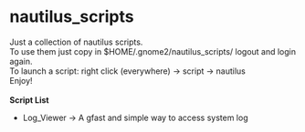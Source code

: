 nautilus_scripts
================

Just a collection of nautilus scripts.<br />
To use them just copy in $HOME/.gnome2/nautilus_scripts/ logout and login again.<br />
To launch a script: right click (everywhere) -> script -> nautilus<br />
Enjoy!<br /><br />
<b>Script List</b><br />
- Log_Viewer -> A gfast and simple way to access system log

